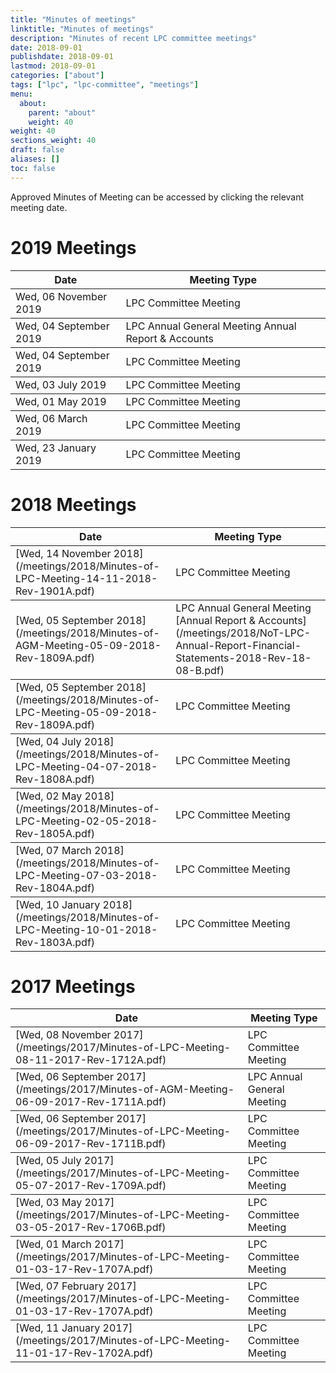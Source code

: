```yaml
---
title: "Minutes of meetings"
linktitle: "Minutes of meetings"
description: "Minutes of recent LPC committee meetings"
date: 2018-09-01
publishdate: 2018-09-01
lastmod: 2018-09-01
categories: ["about"]
tags: ["lpc", "lpc-committee", "meetings"]
menu:
  about:
    parent: "about"
    weight: 40
weight: 40
sections_weight: 40
draft: false
aliases: []
toc: false
---
```


Approved Minutes of Meeting can be accessed by clicking the relevant meeting date.

# 2019 Meetings  

  <div class="overflow-auto">
    <table class="f6 w-100 mw8 center" cellspacing="0">
      <thead>
        <tr class="stripe-dark">
          <th class="fw6 tl pa3 bg-white">Date</th>
          <th class="fw6 tl pa3 bg-white">Meeting Type</th>
        </tr>
      </thead>
      <tbody class="lh-copy">
        <tr class="stripe-dark">
          <td class="pa3">Wed, 06 November 2019</td>
          <td class="pa3">LPC Committee Meeting</td>
        </tr> 
      </tbody>
	  <tbody class="lh-copy">
        <tr class="stripe-dark">
          <td class="pa3">Wed, 04 September 2019</td>
          <td class="pa3">LPC Annual General Meeting  
		Annual Report & Accounts</td>
        </tr> 
      </tbody>
	  <tbody class="lh-copy">
        <tr class="stripe-dark">
          <td class="pa3">Wed, 04 September 2019</td>
          <td class="pa3">LPC Committee Meeting</td>
        </tr> 
      </tbody>
	  <tbody class="lh-copy">
        <tr class="stripe-dark">
          <td class="pa3">Wed, 03 July 2019</td>
          <td class="pa3">LPC Committee Meeting</td>
        </tr> 
      </tbody>
	  <tbody class="lh-copy">
        <tr class="stripe-dark">
          <td class="pa3">Wed, 01 May 2019</td>
          <td class="pa3">LPC Committee Meeting</td>
        </tr> 
      </tbody>
	  <tbody class="lh-copy">
        <tr class="stripe-dark">
          <td class="pa3">Wed, 06 March 2019</td>
          <td class="pa3">LPC Committee Meeting</td>
        </tr> 
      </tbody>
	  <tbody class="lh-copy">
        <tr class="stripe-dark">
          <td class="pa3">Wed, 23 January 2019</td>
          <td class="pa3">LPC Committee Meeting</td>
        </tr> 
      </tbody>
    </table>
  </div>

# 2018 Meetings  

  <div class="overflow-auto">
    <table class="f6 w-100 mw8 center" cellspacing="0">
      <thead>
        <tr class="stripe-dark">
          <th class="fw6 tl pa3 bg-white">Date</th>
          <th class="fw6 tl pa3 bg-white">Meeting Type</th>
        </tr>
      </thead>
      <tbody class="lh-copy">
        <tr class="stripe-dark">
          <td class="pa3">[Wed, 14 November 2018](/meetings/2018/Minutes-of-LPC-Meeting-14-11-2018-Rev-1901A.pdf)</td>
          <td class="pa3">LPC Committee Meeting</td>
        </tr> 
      </tbody>
	  <tbody class="lh-copy">
        <tr class="stripe-dark">
          <td class="pa3">[Wed, 05 September 2018](/meetings/2018/Minutes-of-AGM-Meeting-05-09-2018-Rev-1809A.pdf)</td>
          <td class="pa3">LPC Annual General Meeting  
		[Annual Report & Accounts](/meetings/2018/NoT-LPC-Annual-Report-Financial-Statements-2018-Rev-18-08-B.pdf)</td>
        </tr> 
      </tbody>
	  <tbody class="lh-copy">
        <tr class="stripe-dark">
          <td class="pa3">[Wed, 05 September 2018](/meetings/2018/Minutes-of-LPC-Meeting-05-09-2018-Rev-1809A.pdf)</td>
          <td class="pa3">LPC Committee Meeting</td>
        </tr> 
      </tbody>
	  <tbody class="lh-copy">
        <tr class="stripe-dark">
          <td class="pa3">[Wed, 04 July 2018](/meetings/2018/Minutes-of-LPC-Meeting-04-07-2018-Rev-1808A.pdf)</td>
          <td class="pa3">LPC Committee Meeting</td>
        </tr> 
      </tbody>
	  <tbody class="lh-copy">
        <tr class="stripe-dark">
          <td class="pa3">[Wed, 02 May 2018](/meetings/2018/Minutes-of-LPC-Meeting-02-05-2018-Rev-1805A.pdf)</td>
          <td class="pa3">LPC Committee Meeting</td>
        </tr> 
      </tbody>
	  <tbody class="lh-copy">
        <tr class="stripe-dark">
          <td class="pa3">[Wed, 07 March 2018](/meetings/2018/Minutes-of-LPC-Meeting-07-03-2018-Rev-1804A.pdf)</td>
          <td class="pa3">LPC Committee Meeting</td>
        </tr> 
      </tbody>
	  <tbody class="lh-copy">
        <tr class="stripe-dark">
          <td class="pa3">[Wed, 10 January 2018](/meetings/2018/Minutes-of-LPC-Meeting-10-01-2018-Rev-1803A.pdf)</td>
          <td class="pa3">LPC Committee Meeting</td>
        </tr> 
      </tbody>
    </table>
  </div>

# 2017 Meetings  

  <div class="overflow-auto">
    <table class="f6 w-100 mw8 center" cellspacing="0">
      <thead>
        <tr class="stripe-dark">
          <th class="fw6 tl pa3 bg-white">Date</th>
          <th class="fw6 tl pa3 bg-white">Meeting Type</th>
        </tr>
      </thead>
      <tbody class="lh-copy">
        <tr class="stripe-dark">
          <td class="pa3">[Wed, 08 November 2017](/meetings/2017/Minutes-of-LPC-Meeting-08-11-2017-Rev-1712A.pdf)</td>
          <td class="pa3">LPC Committee Meeting</td>
        </tr> 
      </tbody>
	  <tbody class="lh-copy">
        <tr class="stripe-dark">
          <td class="pa3">[Wed, 06 September 2017](/meetings/2017/Minutes-of-AGM-Meeting-06-09-2017-Rev-1711A.pdf)</td>
          <td class="pa3">LPC Annual General Meeting</td>
        </tr> 
      </tbody>
	  <tbody class="lh-copy">
        <tr class="stripe-dark">
          <td class="pa3">[Wed, 06 September 2017](/meetings/2017/Minutes-of-LPC-Meeting-06-09-2017-Rev-1711B.pdf)</td>
          <td class="pa3">LPC Committee Meeting</td>
        </tr> 
      </tbody>
	  <tbody class="lh-copy">
        <tr class="stripe-dark">
          <td class="pa3">[Wed, 05 July 2017](/meetings/2017/Minutes-of-LPC-Meeting-05-07-2017-Rev-1709A.pdf)</td>
          <td class="pa3">LPC Committee Meeting</td>
        </tr> 
      </tbody>
	  <tbody class="lh-copy">
        <tr class="stripe-dark">
          <td class="pa3">[Wed, 03 May 2017](/meetings/2017/Minutes-of-LPC-Meeting-03-05-2017-Rev-1706B.pdf)</td>
          <td class="pa3">LPC Committee Meeting</td>
        </tr> 
      </tbody>
	  <tbody class="lh-copy">
        <tr class="stripe-dark">
          <td class="pa3">[Wed, 01 March 2017](/meetings/2017/Minutes-of-LPC-Meeting-01-03-17-Rev-1707A.pdf)</td>
          <td class="pa3">LPC Committee Meeting</td>
        </tr> 
      </tbody>
	  <tbody class="lh-copy">
        <tr class="stripe-dark">
          <td class="pa3">[Wed, 07 February 2017](/meetings/2017/Minutes-of-LPC-Meeting-01-03-17-Rev-1707A.pdf)</td>
          <td class="pa3">LPC Committee Meeting</td>
        </tr> 
      </tbody>
	  <tbody class="lh-copy">
        <tr class="stripe-dark">
          <td class="pa3">[Wed, 11 January 2017](/meetings/2017/Minutes-of-LPC-Meeting-11-01-17-Rev-1702A.pdf)</td>
          <td class="pa3">LPC Committee Meeting</td>
        </tr> 
      </tbody>
    </table>
  </div>


